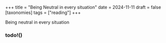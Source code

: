 +++
title = "Being Neutral in every situation"
date = 2024-11-11
draft = false
[taxonomies]
tags = ["reading"]
+++

Being neutral in every situation


### todo!()
